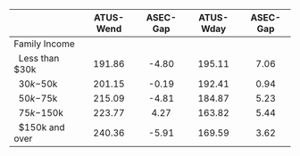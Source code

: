 
|                      |    ATUS-Wend |     ASEC-Gap |    ATUS-Wday |     ASEC-Gap |
| -------------------- | :----------: | :----------: | :----------: | :----------: |
| Family Income        |              |              |              |              |
| &nbsp;&nbsp;Less than $30k |       191.86 |        -4.80 |       195.11 |         7.06 |
| &nbsp;&nbsp;$30k-$50k |       201.15 |        -0.19 |       192.41 |         0.94 |
| &nbsp;&nbsp;$50k-$75k |       215.09 |        -4.81 |       184.87 |         5.23 |
| &nbsp;&nbsp;$75k-$150k |       223.77 |         4.27 |       163.82 |         5.44 |
| &nbsp;&nbsp;$150k and over |       240.36 |        -5.91 |       169.59 |         3.62 |

